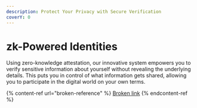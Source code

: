 ```yaml
---
description: Protect Your Privacy with Secure Verification
coverY: 0
---
```


# zk-Powered Identities

Using zero-knowledge attestation, our innovative system empowers you to verify sensitive information about yourself without revealing the underlying details. This puts you in control of what information gets shared, allowing you to participate in the digital world on your own terms.

{% content-ref url="broken-reference" %}
[Broken link](broken-reference)
{% endcontent-ref %}
